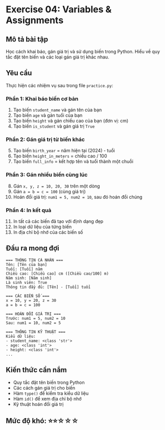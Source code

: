 # Exercise 04: Variables & Assignments

## Mô tả bài tập

Học cách khai báo, gán giá trị và sử dụng biến trong Python. Hiểu về quy tắc đặt tên biến và các loại gán giá trị khác nhau.

## Yêu cầu

Thực hiện các nhiệm vụ sau trong file `practice.py`:

### Phần 1: Khai báo biến cơ bản

1. Tạo biến `student_name` và gán tên của bạn
2. Tạo biến `age` và gán tuổi của bạn
3. Tạo biến `height` và gán chiều cao của bạn (đơn vị: cm)
4. Tạo biến `is_student` và gán giá trị `True`

### Phần 2: Gán giá trị từ biến khác

5. Tạo biến `birth_year` = năm hiện tại (2024) - tuổi
6. Tạo biến `height_in_meters` = chiều cao / 100
7. Tạo biến `full_info` = kết hợp tên và tuổi thành một chuỗi

### Phần 3: Gán nhiều biến cùng lúc

8. Gán `x, y, z = 10, 20, 30` trên một dòng
9. Gán `a = b = c = 100` (cùng giá trị)
10. Hoán đổi giá trị: `num1 = 5, num2 = 10`, sau đó hoán đổi chúng

### Phần 4: In kết quả

11. In tất cả các biến đã tạo với định dạng đẹp
12. In loại dữ liệu của từng biến
13. In địa chỉ bộ nhớ của các biến số

## Đầu ra mong đợi

```
=== THÔNG TIN CÁ NHÂN ===
Tên: [Tên của bạn]
Tuổi: [Tuổi] năm
Chiều cao: [Chiều cao] cm ([Chiều cao/100] m)
Năm sinh: [Năm sinh]
Là sinh viên: True
Thông tin đầy đủ: [Tên] - [Tuổi] tuổi

=== CÁC BIẾN SỐ ===
x = 10, y = 20, z = 30
a = b = c = 100

=== HOÁN ĐỔI GIÁ TRỊ ===
Trước: num1 = 5, num2 = 10
Sau: num1 = 10, num2 = 5

=== THÔNG TIN KỸ THUẬT ===
Kiểu dữ liệu:
- student_name: <class 'str'>
- age: <class 'int'>
- height: <class 'int'>
...
```

## Kiến thức cần nắm

- Quy tắc đặt tên biến trong Python
- Các cách gán giá trị cho biến
- Hàm `type()` để kiểm tra kiểu dữ liệu
- Hàm `id()` để xem địa chỉ bộ nhớ
- Kỹ thuật hoán đổi giá trị

## Mức độ khó: ⭐⭐☆☆☆
